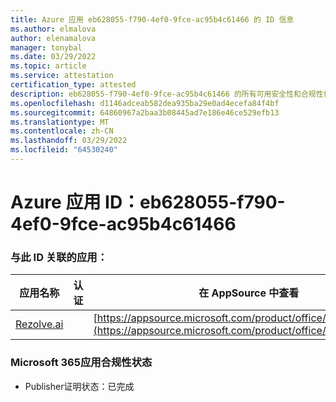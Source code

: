 ```yaml
---
title: Azure 应用 eb628055-f790-4ef0-9fce-ac95b4c61466 的 ID 信息
ms.author: elmalova
author: elenamalova
manager: tonybal
ms.date: 03/29/2022
ms.topic: article
ms.service: attestation
certification_type: attested
description: eb628055-f790-4ef0-9fce-ac95b4c61466 的所有可用安全性和合规性信息。
ms.openlocfilehash: d1146adceab582dea935ba29e0ad4ecefa84f4bf
ms.sourcegitcommit: 64860967a2baa3b08445ad7e186e46ce529efb13
ms.translationtype: MT
ms.contentlocale: zh-CN
ms.lasthandoff: 03/29/2022
ms.locfileid: "64530240"
---
```

# <a name="azure-app-id-eb628055-f790-4ef0-9fce-ac95b4c61466"></a>Azure 应用 ID：eb628055-f790-4ef0-9fce-ac95b4c61466


### <a name="apps-associated-with-this-id"></a>与此 ID 关联的应用：
| **应用名称** | **认证** | **在 AppSource 中查看** |
|--------------|---------------|-----------------------|
| [Rezolve.ai](../forward/WA200002724.md) |  | [https://appsource.microsoft.com/product/office/WA200002724](https://appsource.microsoft.com/product/office/WA200002724) |

### <a name="microsoft-365-app-compliance-status"></a>Microsoft 365应用合规性状态
- Publisher证明状态：已完成
